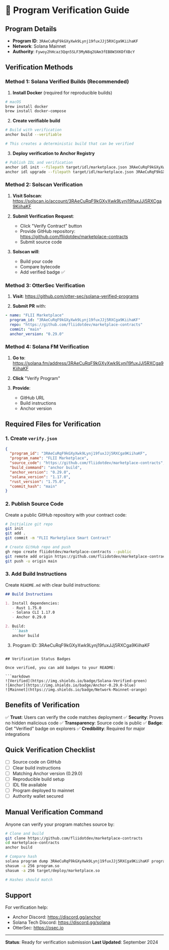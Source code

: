 # 🔐 Program Verification Guide

## Program Details
- **Program ID**: `3RAeCuRqF9kGXyXwk9Lynj19fuxJJj5RXCga9KiihaKF`
- **Network**: Solana Mainnet
- **Authority**: `Fywoy2hHcaz3Qqn5SLF3MyN8q2UAm3fEB8W3XKDfXBcY`

## Verification Methods

### Method 1: Solana Verified Builds (Recommended)

1. **Install Docker** (required for reproducible builds)
```bash
# macOS
brew install docker
brew install docker-compose
```

2. **Create verifiable build**
```bash
# Build with verification
anchor build --verifiable

# This creates a deterministic build that can be verified
```

3. **Deploy verification to Anchor Registry**
```bash
# Publish IDL and verification
anchor idl init --filepath target/idl/marketplace.json 3RAeCuRqF9kGXyXwk9Lynj19fuxJJj5RXCga9KiihaKF
anchor idl upgrade --filepath target/idl/marketplace.json 3RAeCuRqF9kGXyXwk9Lynj19fuxJJj5RXCga9KiihaKF
```

### Method 2: Solscan Verification

1. **Visit Solscan**: https://solscan.io/account/3RAeCuRqF9kGXyXwk9Lynj19fuxJJj5RXCga9KiihaKF

2. **Submit Verification Request**:
   - Click "Verify Contract" button
   - Provide GitHub repository: https://github.com/fliidotdev/marketplace-contracts
   - Submit source code

3. **Solscan will**:
   - Build your code
   - Compare bytecode
   - Add verified badge ✅

### Method 3: OtterSec Verification

1. **Visit**: https://github.com/otter-sec/solana-verified-programs

2. **Submit PR** with:
```yaml
- name: "FLII Marketplace"
  program_id: "3RAeCuRqF9kGXyXwk9Lynj19fuxJJj5RXCga9KiihaKF"
  repo: "https://github.com/fliidotdev/marketplace-contracts"
  commit: "main"
  anchor_version: "0.29.0"
```

### Method 4: Solana FM Verification

1. **Go to**: https://solana.fm/address/3RAeCuRqF9kGXyXwk9Lynj19fuxJJj5RXCga9KiihaKF

2. **Click** "Verify Program"

3. **Provide**:
   - GitHub URL
   - Build instructions
   - Anchor version

## Required Files for Verification

### 1. Create `verify.json`
```json
{
  "program_id": "3RAeCuRqF9kGXyXwk9Lynj19fuxJJj5RXCga9KiihaKF",
  "program_name": "FLII Marketplace",
  "source_code": "https://github.com/fliidotdev/marketplace-contracts",
  "build_command": "anchor build",
  "anchor_version": "0.29.0",
  "solana_version": "1.17.0",
  "rust_version": "1.75.0",
  "commit_hash": "main"
}
```

### 2. Publish Source Code

Create a public GitHub repository with your contract code:

```bash
# Initialize git repo
git init
git add .
git commit -m "FLII Marketplace Smart Contract"

# Create GitHub repo and push
gh repo create fliidotdev/marketplace-contracts --public
git remote add origin https://github.com/fliidotdev/marketplace-contracts.git
git push -u origin main
```

### 3. Add Build Instructions

Create `README.md` with clear build instructions:

```markdown
## Build Instructions

1. Install dependencies:
   - Rust 1.75.0
   - Solana CLI 1.17.0
   - Anchor 0.29.0

2. Build:
   ```bash
   anchor build
   ```

3. Program ID: 3RAeCuRqF9kGXyXwk9Lynj19fuxJJj5RXCga9KiihaKF
```

## Verification Status Badges

Once verified, you can add badges to your README:

```markdown
![Verified](https://img.shields.io/badge/Solana-Verified-green)
![Anchor](https://img.shields.io/badge/Anchor-0.29.0-blue)
![Mainnet](https://img.shields.io/badge/Network-Mainnet-orange)
```

## Benefits of Verification

✅ **Trust**: Users can verify the code matches deployment
✅ **Security**: Proves no hidden malicious code
✅ **Transparency**: Source code is public
✅ **Badge**: Get "Verified" badge on explorers
✅ **Credibility**: Required for major integrations

## Quick Verification Checklist

- [ ] Source code on GitHub
- [ ] Clear build instructions
- [ ] Matching Anchor version (0.29.0)
- [ ] Reproducible build setup
- [ ] IDL file available
- [ ] Program deployed to mainnet
- [ ] Authority wallet secured

## Manual Verification Command

Anyone can verify your program matches source by:

```bash
# Clone and build
git clone https://github.com/fliidotdev/marketplace-contracts
cd marketplace-contracts
anchor build

# Compare hash
solana program dump 3RAeCuRqF9kGXyXwk9Lynj19fuxJJj5RXCga9KiihaKF program.so
shasum -a 256 program.so
shasum -a 256 target/deploy/marketplace.so

# Hashes should match
```

## Support

For verification help:
- Anchor Discord: https://discord.gg/anchor
- Solana Tech Discord: https://discord.gg/solana
- OtterSec: https://osec.io

---

**Status**: Ready for verification submission
**Last Updated**: September 2024
